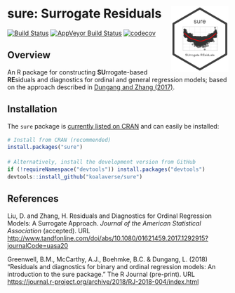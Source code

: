 sure: Surrogate Residuals <img src="man/figures/sure-logo.png" align="right" width="130" height="150" />
========================================================================================================

<!-- [![CRAN_Status_Badge](http://www.r-pkg.org/badges/version/sure)](https://cran.r-project.org/package=sure) -->
[![Build
Status](https://travis-ci.org/koalaverse/sure.svg?branch=master)](https://travis-ci.org/koalaverse/sure)
[![AppVeyor Build
Status](https://ci.appveyor.com/api/projects/status/github/koalaverse/sure?branch=master&svg=true)](https://ci.appveyor.com/project/koalaverse/sure)
[![codecov](https://codecov.io/gh/koalaverse/sure/branch/master/graph/badge.svg)](https://codecov.io/gh/koalaverse/sure)

Overview
--------

An R package for constructing **SU**rrogate-based **RE**siduals and
diagnostics for ordinal and general regression models; based on the
approach described in [Dungang and Zhang
(2017)](http://www.tandfonline.com/doi/abs/10.1080/01621459.2017.1292915?journalCode=uasa20).

Installation
------------

The `sure` package is [currently listed on
CRAN](https://CRAN.R-project.org/package=sure) and can easily be
installed:

``` r
# Install from CRAN (recommended)
install.packages("sure")
  
# Alternatively, install the development version from GitHub
if (!requireNamespace("devtools")) install.packages("devtools")
devtools::install_github("koalaverse/sure")
```

References
----------

Liu, D. and Zhang, H. Residuals and Diagnostics for Ordinal Regression
Models: A Surrogate Approach. *Journal of the American Statistical
Association* (accepted). URL
<http://www.tandfonline.com/doi/abs/10.1080/01621459.2017.1292915?journalCode=uasa20>

Greenwell, B.M., McCarthy, A.J., Boehmke, B.C. & Dungang, L. (2018)
“Residuals and diagnostics for binary and ordinal regression models: An
introduction to the sure package.” The R Journal (pre-print). URL
<https://journal.r-project.org/archive/2018/RJ-2018-004/index.html>
